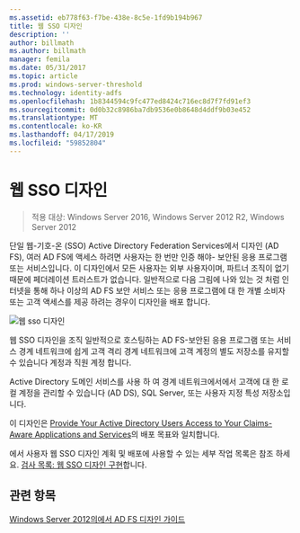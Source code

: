 ```yaml
---
ms.assetid: eb778f63-f7be-438e-8c5e-1fd9b194b967
title: 웹 SSO 디자인
description: ''
author: billmath
ms.author: billmath
manager: femila
ms.date: 05/31/2017
ms.topic: article
ms.prod: windows-server-threshold
ms.technology: identity-adfs
ms.openlocfilehash: 1b8344594c9fc477ed8424c716ec8d7f7fd91ef3
ms.sourcegitcommit: 0d0b32c8986ba7db9536e0b8648d4ddf9b03e452
ms.translationtype: MT
ms.contentlocale: ko-KR
ms.lasthandoff: 04/17/2019
ms.locfileid: "59852804"
---
```

# <a name="web-sso-design"></a>웹 SSO 디자인

>적용 대상: Windows Server 2016, Windows Server 2012 R2, Windows Server 2012

단일 웹\-기호\-온 \(SSO\) Active Directory Federation Services에서 디자인 \(AD FS\), 여러 AD FS에 액세스 하려면 사용자는 한 번만 인증 해야\- 보안된 응용 프로그램 또는 서비스입니다. 이 디자인에서 모든 사용자는 외부 사용자이며, 파트너 조직이 없기 때문에 페더레이션 트러스트가 없습니다. 일반적으로 다음 그림에 나와 있는 것 처럼 인터넷을 통해 하나 이상의 AD FS 보안 서비스 또는 응용 프로그램에 대 한 개별 소비자 또는 고객 액세스를 제공 하려는 경우이 디자인을 배포 합니다.  
  
![웹 sso 디자인](media/adfs2_WebSSODesign.gif)  
  
웹 SSO 디자인을 조직 일반적으로 호스팅하는 AD FS\-보안된 응용 프로그램 또는 서비스 경계 네트워크에 쉽게 고객 격리 경계 네트워크에 고객 계정의 별도 저장소를 유지할 수 있습니다 계정과 직원 계정 합니다.  
  
Active Directory 도메인 서비스를 사용 하 여 경계 네트워크에서에서 고객에 대 한 로컬 계정을 관리할 수 있습니다 \(AD DS\), SQL Server, 또는 사용자 지정 특성 저장소입니다.  
  
이 디자인은 [Provide Your Active Directory Users Access to Your Claims-Aware Applications and Services](Provide-Your-Active-Directory-Users-Access-to-Your-Claims-Aware-Applications-and-Services.md)의 배포 목표와 일치합니다.  
  
에서 사용자 웹 SSO 디자인 계획 및 배포에 사용할 수 있는 세부 작업 목록은 참조 하세요. [검사 목록: 웹 SSO 디자인 구현](../../ad-fs/deployment/Checklist--Implementing-a-Web-SSO-Design.md)합니다.  
  
## <a name="see-also"></a>관련 항목
[Windows Server 2012의에서 AD FS 디자인 가이드](AD-FS-Design-Guide-in-Windows-Server-2012.md)
